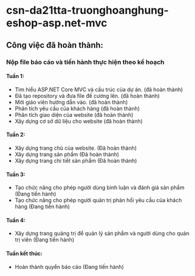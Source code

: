 # csn-da21tta-truonghoanghung-eshop-asp.net-mvc
## **Công việc đã hoàn thành:**
### Nộp file báo cáo và tiến hành thực hiện theo kế hoạch
#### Tuần 1:
+ Tìm hiểu ASP.NET Core MVC và cấu trúc của dự án. (đã hoàn thành)
+ Đã tạo repository và đưa file đề cương lên. (đã hoàn thành)
+ Mời giáo viên hướng dẫn vào. (đã hoàn thành)
+ Phân tích yêu cầu của khách hàng (đã hoàn thành)
+ Phân tích giao diện của website (đã hoàn thành)
+ Xây dựng cơ sở dữ liệu cho website (đã hoàn thành)
#### Tuần 2:
+ Xây dựng trang chủ của website. (Đã hoàn thành)
+ Xây dựng trang sản phẩm (Đã hoàn thành)
+ Xây dựng trang chi tiết sản phẩm (Đã hoàn thành)
#### Tuần 3:
+ Tạo chức năng cho phép người dùng bình luận và đánh giá sản phẩm (Đang tiến hành)
+ Tạo chức năng cho phép người quản trị phản hổi yêu cầu của khách hàng (Đang tiến hành)
#### Tuần 4:
+ Xây dựng trang quảng trị để quản lý sản phẩm và người dùng cho quản trị viên (Đang tiến hành)
#### Tuần kết thúc:
+ Hoàn thành quyển báo cáo (Đang tiến hành)
